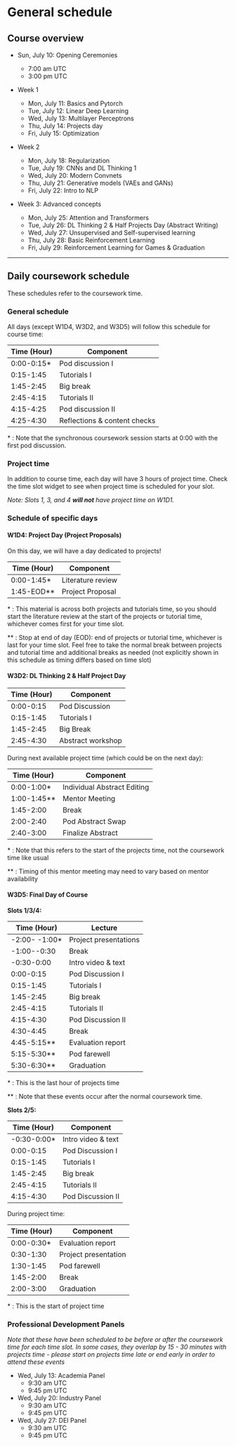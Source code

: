 # General schedule

## Course overview

* Sun, July 10: Opening Ceremonies
    * 7:00 am UTC
    * 3:00 pm UTC

* Week 1
    * Mon, July 11: Basics and Pytorch
    * Tue, July 12: Linear Deep Learning
    * Wed, July 13: Multilayer Perceptrons
    * Thu, July 14: Projects day
    * Fri, July 15: Optimization

* Week 2
    * Mon, July 18: Regularization
    * Tue, July 19: CNNs and DL Thinking 1
    * Wed, July 20: Modern Convnets
    * Thu, July 21: Generative models (VAEs and GANs)
    * Fri, July 22: Intro to NLP

* Week 3: Advanced concepts
    * Mon, July 25: Attention and Transformers
    * Tue, July 26: DL Thinking 2 & Half Projects Day (Abstract Writing)
    * Wed, July 27: Unsupervised and Self-supervised learning
    * Thu, July 28: Basic Reinforcement Learning
    * Fri, July 29: Reinforcement Learning for Games & Graduation
----

## Daily coursework schedule
These schedules refer to the coursework time.

### General schedule
All days (except W1D4, W3D2, and W3D5) will follow this schedule for course time:

|    Time (Hour)   |    Component                          |
|------------------|---------------------------------------|
|    0:00-0:15\*   |    Pod discussion I                   |
|    0:15-1:45     |    Tutorials I                        |
|    1:45-2:45     |    Big break                          |
|    2:45-4:15     |    Tutorials II                       |
|    4:15-4:25     |    Pod discussion II                  |
|    4:25-4:30     |    Reflections & content checks       |

\* : Note that the synchronous coursework session starts at 0:00 with the first pod discussion.

### Project time
In addition to course time, each day will have 3 hours of project time. Check the time slot widget to see when project time is scheduled for your slot.

_Note: Slots 1, 3, and 4 **will not** have project time on W1D1._

### Schedule of specific days

#### W1D4: Project Day (Project Proposals)
On this day, we will have a day dedicated to projects!

|    Time (Hour)   |    Component                              |
|------------------|-------------------------------------------|
|    0:00-1:45\*   |    Literature review                      |
|    1:45-EOD\**   |    Project Proposal                       |

\* : This material is across both projects and tutorials time, so you should start the literature review at the start of the projects or tutorial time, whichever comes first for your time slot.

\** : Stop at end of day (EOD): end of projects or tutorial time, whichever is last for your time slot. Feel free to take the normal break between projects and tutorial time and additional breaks as needed (not explicitly shown in this schedule as timing differs based on time slot)


#### W3D2: DL Thinking 2 & Half Project Day

|    Time (Hour)   |    Component                              |
|------------------|-------------------------------------------|
|    0:00-0:15     |    Pod Discussion                         |
|    0:15-1:45     |    Tutorials I                            |
|    1:45-2:45     |    Big Break                              |
|    2:45-4:30     |    Abstract workshop                      |

During next available project time (which could be on the next day):

|    Time (Hour)   |    Component                              |
|------------------|-------------------------------------------|
|    0:00-1:00\*    |    Individual Abstract Editing            |
|    1:00-1:45\**     |    Mentor Meeting                         |
|    1:45-2:00     |    Break                                  |
|    2:00-2:40     |    Pod Abstract Swap                      |
|    2:40-3:00     |    Finalize Abstract                      |

\* : Note that this refers to the start of the projects time, not the coursework time like usual

\** : Timing of this mentor meeting may need to vary based on mentor availability

#### W3D5: Final Day of Course
**Slots 1/3/4:**

|    Time (Hour)   |    Lecture                               |
|------------------|------------------------------------------|
|   -2:00- -1:00\*  |    Project presentations                |
|   -1:00--0:30     |    Break                                |
|   -0:30-0:00    |    Intro video & text                    |
|    0:00-0:15     |    Pod Discussion I                      |
|    0:15-1:45     |    Tutorials I                           |
|    1:45-2:45     |    Big break                             |
|    2:45-4:15     |    Tutorials II                          |
|    4:15-4:30     |    Pod Discussion II                     |
|    4:30-4:45     |    Break                                 |
|    4:45-5:15\**   |    Evaluation report                    |
|    5:15-5:30\**   |    Pod farewell                         |
|    5:30-6:30\**   |    Graduation                           |

\* : This is the last hour of projects time

\** : Note that these events occur after the normal coursework time.

**Slots 2/5:**

|    Time (Hour)   |    Component                             |
|------------------|------------------------------------------|
|   -0:30-0:00\*   |    Intro video & text                    |
|    0:00-0:15     |    Pod Discussion I                      |
|    0:15-1:45     |    Tutorials I                           |
|    1:45-2:45     |    Big break                             |
|    2:45-4:15     |    Tutorials II                          |
|    4:15-4:30     |    Pod Discussion II                     |

During project time:

|    Time (Hour)   |    Component                             |
|------------------|------------------------------------------|
|    0:00-0:30\*   |    Evaluation report                     |
|    0:30-1:30     |    Project presentation                  |
|    1:30-1:45     |    Pod farewell                          |
|    1:45-2:00     |    Break                                 |
|    2:00-3:00     |    Graduation                            |

\* : This is the start of project time

### Professional Development Panels
*Note that these have been scheduled to be before or after the coursework time for each time slot. In some cases, they overlap by 15 - 30 minutes with projects time - please start on projects time late or end early in order to attend these events*

* Wed, July 13: Academia Panel
    * 9:30 am UTC
    * 9:45 pm UTC
* Wed, July 20: Industry Panel
    * 9:30 am UTC
    * 9:45 pm UTC
* Wed, July 27: DEI Panel
    * 9:30 am UTC
    * 9:45 pm UTC
